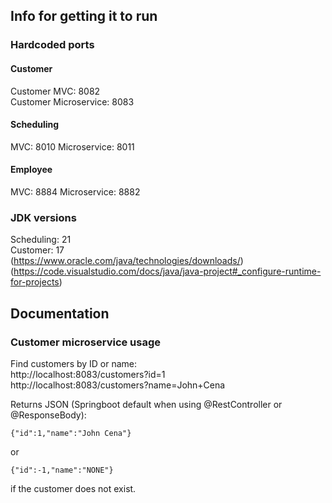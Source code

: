 ## Info for getting it to run

### Hardcoded ports

#### Customer
Customer MVC: 8082  
Customer Microservice: 8083  

#### Scheduling
MVC: 8010
Microservice: 8011

#### Employee
MVC: 8884
Microservice: 8882

### JDK versions

Scheduling: 21  
Customer: 17  
(https://www.oracle.com/java/technologies/downloads/)  
(https://code.visualstudio.com/docs/java/java-project#_configure-runtime-for-projects)  

## Documentation

### Customer microservice usage

Find customers by ID or name:  
http://localhost:8083/customers?id=1  
http://localhost:8083/customers?name=John+Cena  

Returns JSON (Springboot default when using @RestController or @ResponseBody):

```
{"id":1,"name":"John Cena"}
```
or
```
{"id":-1,"name":"NONE"}
```
if the customer does not exist.


